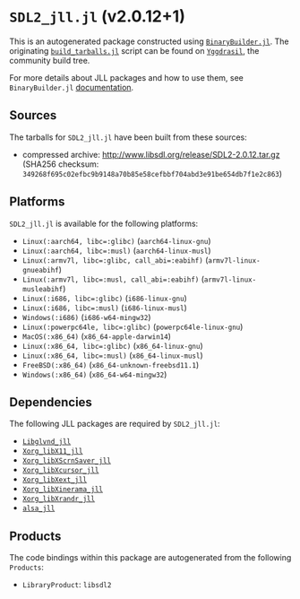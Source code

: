 # `SDL2_jll.jl` (v2.0.12+1)

This is an autogenerated package constructed using [`BinaryBuilder.jl`](https://github.com/JuliaPackaging/BinaryBuilder.jl). The originating [`build_tarballs.jl`](https://github.com/JuliaPackaging/Yggdrasil/blob/467261dfa30c95e37bdb20c2922b0335a6228890/S/SDL2/build_tarballs.jl) script can be found on [`Yggdrasil`](https://github.com/JuliaPackaging/Yggdrasil/), the community build tree.

For more details about JLL packages and how to use them, see `BinaryBuilder.jl` [documentation](https://juliapackaging.github.io/BinaryBuilder.jl/dev/jll/).

## Sources

The tarballs for `SDL2_jll.jl` have been built from these sources:

* compressed archive: http://www.libsdl.org/release/SDL2-2.0.12.tar.gz (SHA256 checksum: `349268f695c02efbc9b9148a70b85e58cefbbf704abd3e91be654db7f1e2c863`)

## Platforms

`SDL2_jll.jl` is available for the following platforms:

* `Linux(:aarch64, libc=:glibc)` (`aarch64-linux-gnu`)
* `Linux(:aarch64, libc=:musl)` (`aarch64-linux-musl`)
* `Linux(:armv7l, libc=:glibc, call_abi=:eabihf)` (`armv7l-linux-gnueabihf`)
* `Linux(:armv7l, libc=:musl, call_abi=:eabihf)` (`armv7l-linux-musleabihf`)
* `Linux(:i686, libc=:glibc)` (`i686-linux-gnu`)
* `Linux(:i686, libc=:musl)` (`i686-linux-musl`)
* `Windows(:i686)` (`i686-w64-mingw32`)
* `Linux(:powerpc64le, libc=:glibc)` (`powerpc64le-linux-gnu`)
* `MacOS(:x86_64)` (`x86_64-apple-darwin14`)
* `Linux(:x86_64, libc=:glibc)` (`x86_64-linux-gnu`)
* `Linux(:x86_64, libc=:musl)` (`x86_64-linux-musl`)
* `FreeBSD(:x86_64)` (`x86_64-unknown-freebsd11.1`)
* `Windows(:x86_64)` (`x86_64-w64-mingw32`)

## Dependencies

The following JLL packages are required by `SDL2_jll.jl`:

* [`Libglvnd_jll`](https://github.com/JuliaBinaryWrappers/Libglvnd_jll.jl)
* [`Xorg_libX11_jll`](https://github.com/JuliaBinaryWrappers/Xorg_libX11_jll.jl)
* [`Xorg_libXScrnSaver_jll`](https://github.com/JuliaBinaryWrappers/Xorg_libXScrnSaver_jll.jl)
* [`Xorg_libXcursor_jll`](https://github.com/JuliaBinaryWrappers/Xorg_libXcursor_jll.jl)
* [`Xorg_libXext_jll`](https://github.com/JuliaBinaryWrappers/Xorg_libXext_jll.jl)
* [`Xorg_libXinerama_jll`](https://github.com/JuliaBinaryWrappers/Xorg_libXinerama_jll.jl)
* [`Xorg_libXrandr_jll`](https://github.com/JuliaBinaryWrappers/Xorg_libXrandr_jll.jl)
* [`alsa_jll`](https://github.com/JuliaBinaryWrappers/alsa_jll.jl)

## Products

The code bindings within this package are autogenerated from the following `Products`:

* `LibraryProduct`: `libsdl2`
